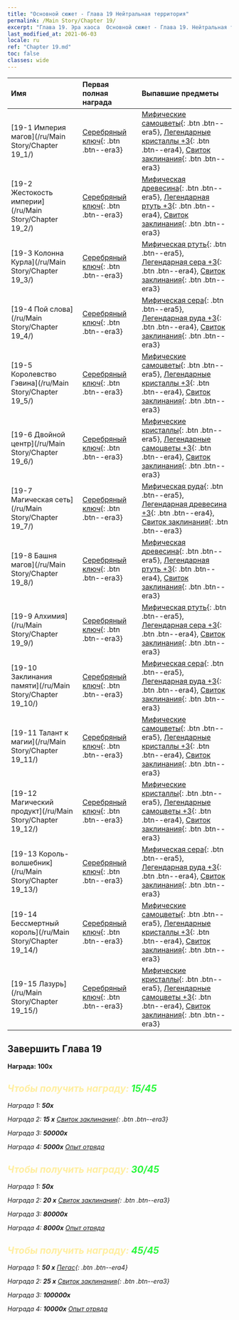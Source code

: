 ```yaml
---
title: "Основной сюжет - Глава 19 Нейтральная территория"
permalink: /Main Story/Chapter 19/
excerpt: "Глава 19. Эра хаоса  Основной сюжет - Глава 19. Нейтральная территория"
last_modified_at: 2021-06-03
locale: ru
ref: "Chapter 19.md"
toc: false
classes: wide
---
```


  | Имя |  Первая полная награда | Выпавшие предметы |
  |:------------|:------------|:------------| 
  | [19-1 Империя магов](/ru/Main Story/Chapter 19_1/) | [Серебряный ключ](/ItemsRU/con_693/){: .btn .btn--era3} | [Мифические самоцветы](/ItemsRU/mat_65/){: .btn .btn--era5}, [Легендарные кристаллы +3](/ItemsRU/mat_59/){: .btn .btn--era4}, [Свиток заклинания](/ItemsRU/con_694/){: .btn .btn--era3} |
  | [19-2 Жестокость империи](/ru/Main Story/Chapter 19_2/) | [Серебряный ключ](/ItemsRU/con_693/){: .btn .btn--era3} | [Мифическая древесина](/ItemsRU/mat_62/){: .btn .btn--era5}, [Легендарная ртуть +3](/ItemsRU/mat_56/){: .btn .btn--era4}, [Свиток заклинания](/ItemsRU/con_694/){: .btn .btn--era3} |
  | [19-3 Колонна Курла](/ru/Main Story/Chapter 19_3/) | [Серебряный ключ](/ItemsRU/con_693/){: .btn .btn--era3} | [Мифическая ртуть](/ItemsRU/mat_63/){: .btn .btn--era5}, [Легендарная сера +3](/ItemsRU/mat_57/){: .btn .btn--era4}, [Свиток заклинания](/ItemsRU/con_694/){: .btn .btn--era3} |
  | [19-4 Пой слова](/ru/Main Story/Chapter 19_4/) | [Серебряный ключ](/ItemsRU/con_693/){: .btn .btn--era3} | [Мифическая сера](/ItemsRU/mat_64/){: .btn .btn--era5}, [Легендарная руда +3](/ItemsRU/mat_54/){: .btn .btn--era4}, [Свиток заклинания](/ItemsRU/con_694/){: .btn .btn--era3} |
  | [19-5 Королевство Гэвина](/ru/Main Story/Chapter 19_5/) | [Серебряный ключ](/ItemsRU/con_693/){: .btn .btn--era3} | [Мифические самоцветы](/ItemsRU/mat_65/){: .btn .btn--era5}, [Легендарные кристаллы +3](/ItemsRU/mat_59/){: .btn .btn--era4}, [Свиток заклинания](/ItemsRU/con_694/){: .btn .btn--era3} |
  | [19-6 Двойной центр](/ru/Main Story/Chapter 19_6/) | [Серебряный ключ](/ItemsRU/con_693/){: .btn .btn--era3} | [Мифические кристаллы](/ItemsRU/mat_66/){: .btn .btn--era5}, [Легендарные самоцветы +3](/ItemsRU/mat_58/){: .btn .btn--era4}, [Свиток заклинания](/ItemsRU/con_694/){: .btn .btn--era3} |
  | [19-7 Магическая сеть](/ru/Main Story/Chapter 19_7/) | [Серебряный ключ](/ItemsRU/con_693/){: .btn .btn--era3} | [Мифическая руда](/ItemsRU/mat_61/){: .btn .btn--era5}, [Легендарная древесина +3](/ItemsRU/mat_55/){: .btn .btn--era4}, [Свиток заклинания](/ItemsRU/con_694/){: .btn .btn--era3} |
  | [19-8 Башня магов](/ru/Main Story/Chapter 19_8/) | [Серебряный ключ](/ItemsRU/con_693/){: .btn .btn--era3} | [Мифическая древесина](/ItemsRU/mat_62/){: .btn .btn--era5}, [Легендарная ртуть +3](/ItemsRU/mat_56/){: .btn .btn--era4}, [Свиток заклинания](/ItemsRU/con_694/){: .btn .btn--era3} |
  | [19-9 Алхимия](/ru/Main Story/Chapter 19_9/) | [Серебряный ключ](/ItemsRU/con_693/){: .btn .btn--era3} | [Мифическая ртуть](/ItemsRU/mat_63/){: .btn .btn--era5}, [Легендарная сера +3](/ItemsRU/mat_57/){: .btn .btn--era4}, [Свиток заклинания](/ItemsRU/con_694/){: .btn .btn--era3} |
  | [19-10 Заклинания памяти](/ru/Main Story/Chapter 19_10/) | [Серебряный ключ](/ItemsRU/con_693/){: .btn .btn--era3} | [Мифическая сера](/ItemsRU/mat_64/){: .btn .btn--era5}, [Легендарная руда +3](/ItemsRU/mat_54/){: .btn .btn--era4}, [Свиток заклинания](/ItemsRU/con_694/){: .btn .btn--era3} |
  | [19-11 Талант к магии](/ru/Main Story/Chapter 19_11/) | [Серебряный ключ](/ItemsRU/con_693/){: .btn .btn--era3} | [Мифические самоцветы](/ItemsRU/mat_65/){: .btn .btn--era5}, [Легендарные кристаллы +3](/ItemsRU/mat_59/){: .btn .btn--era4}, [Свиток заклинания](/ItemsRU/con_694/){: .btn .btn--era3} |
  | [19-12 Магический продукт](/ru/Main Story/Chapter 19_12/) | [Серебряный ключ](/ItemsRU/con_693/){: .btn .btn--era3} | [Мифические кристаллы](/ItemsRU/mat_66/){: .btn .btn--era5}, [Легендарные самоцветы +3](/ItemsRU/mat_58/){: .btn .btn--era4}, [Свиток заклинания](/ItemsRU/con_694/){: .btn .btn--era3} |
  | [19-13 Король-волшебник](/ru/Main Story/Chapter 19_13/) | [Серебряный ключ](/ItemsRU/con_693/){: .btn .btn--era3} | [Мифическая сера](/ItemsRU/mat_64/){: .btn .btn--era5}, [Легендарная руда +3](/ItemsRU/mat_54/){: .btn .btn--era4}, [Свиток заклинания](/ItemsRU/con_694/){: .btn .btn--era3} |
  | [19-14 Бессмертный король](/ru/Main Story/Chapter 19_14/) | [Серебряный ключ](/ItemsRU/con_693/){: .btn .btn--era3} | [Мифические самоцветы](/ItemsRU/mat_65/){: .btn .btn--era5}, [Легендарные кристаллы +3](/ItemsRU/mat_59/){: .btn .btn--era4}, [Свиток заклинания](/ItemsRU/con_694/){: .btn .btn--era3} |
  | [19-15 Лазурь](/ru/Main Story/Chapter 19_15/) | [Серебряный ключ](/ItemsRU/con_693/){: .btn .btn--era3} | [Мифические кристаллы](/ItemsRU/mat_66/){: .btn .btn--era5}, [Легендарные самоцветы +3](/ItemsRU/mat_58/){: .btn .btn--era4}, [Свиток заклинания](/ItemsRU/con_694/){: .btn .btn--era3} |


## Завершить Глава 19

 **Награда:**  **100x** <i class="fas fa-gem"/>



## <span style="color: #ffeea0">Чтобы получить награду: </span><span style="color: #27f73a">15/45</span>

 Награда 1:  **50x** <i class="fas fa-gem"/>

 Награда 2: **15 x** [Свиток заклинания](/ItemsRU/con_694/){: .btn .btn--era3}

 Награда 3:  **50000x** <i class="fas fa-coins"/>

 Награда 4:  **5000x** [Опыт отряда](/ItemsRU/con_902/)



## <span style="color: #ffeea0">Чтобы получить награду: </span><span style="color: #27f73a">30/45</span>

 Награда 1:  **50x** <i class="fas fa-gem"/>

 Награда 2: **20 x** [Свиток заклинания](/ItemsRU/con_694/){: .btn .btn--era3}

 Награда 3:  **80000x** <i class="fas fa-coins"/>

 Награда 4:  **8000x** [Опыт отряда](/ItemsRU/con_902/)



## <span style="color: #ffeea0">Чтобы получить награду: </span><span style="color: #27f73a">45/45</span>

 Награда 1: **50 x** [Пегас](/ItemsRU/unt_202/){: .btn .btn--era4}

 Награда 2: **25 x** [Свиток заклинания](/ItemsRU/con_694/){: .btn .btn--era3}

 Награда 3:  **100000x** <i class="fas fa-coins"/>

 Награда 4:  **10000x** [Опыт отряда](/ItemsRU/con_902/)

